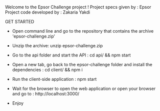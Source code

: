 Welcome to the Epsor Challenge project !
Project specs given by : Epsor
Project code developed by : Zakaria Yakdi

GET STARTED

* Open command line and go to the repository that contains the archive 'epsor-challenge.zip'

* Unzip the archive: unzip epsor-challenge.zip

* Go to the api folder and start the API : cd api/ && npm start

* Open a new tab, go back to the epsor-challenge folder and install the dependencies : cd client/ && npm i

* Run the client-side application : npm start

* Wait for the browser to open the web application or open your browser and go to : http://localhost:3000/

* Enjoy
